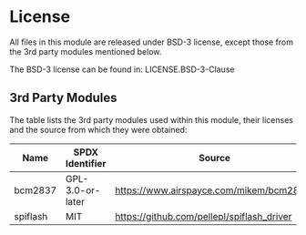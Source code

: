 # License

All files in this module are released under BSD-3 license, except those from
the 3rd party modules mentioned below.

The BSD-3 license can be found in: LICENSE.BSD-3-Clause

## 3rd Party Modules

The table lists the 3rd party modules used within this module, their licenses
and the source from which they were obtained:

| Name     | SPDX Identifier  | Source                                        |
|----------|------------------|-----------------------------------------------|
| bcm2837  | GPL-3.0-or-later | <https://www.airspayce.com/mikem/bcm2835/>    |
| spiflash | MIT              | <https://github.com/pellepl/spiflash_driver>  |
